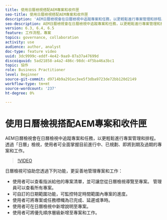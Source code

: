 ```yaml
---
title: 使用日曆檢視搭配AEM專案和收件匣
seo-title: 使用日曆檢視搭配AEM專案和收件匣
description: 'AEM日曆檢視會在日曆檢視中追蹤專案和任務，以更輕鬆進行專案管理和排程。 透過「日曆」檢視，使用者可全面掌握目前進行中、已規劃、即將到期及過期的專案和工作。 '
seo-description: AEM日曆檢視會在日曆檢視中追蹤專案和任務，以更輕鬆進行專案管理和排程。 透過「日曆」檢視，使用者可全面掌握目前進行中、已規劃、即將到期及過期的專案和工作。
version: 6.3, 6.4, 6.5
feature: 工作流程，專案
topics: governance, collaboration
activity: use
audience: author, analyst
doc-type: feature video
uuid: 3dc9999c-eddf-4e42-9aa9-87a37a47699d
discoiquuid: 5ad21858-a4a2-486c-98dc-4f5ba46a3bc1
topic: 協作
role: Business Practitioner
level: Beginner
source-git-commit: d9714b9a291ec3ee5f3dba9723de72bb120d2149
workflow-type: tm+mt
source-wordcount: '237'
ht-degree: 0%

---
```



# 使用日曆檢視搭配AEM專案和收件匣

AEM日曆檢視會在日曆檢視中追蹤專案和任務，以更輕鬆進行專案管理和排程。 透過「日曆」檢視，使用者可全面掌握目前進行中、已規劃、即將到期及過期的專案和工作。

>[!VIDEO](https://video.tv.adobe.com/v/16804/?quality=12&learn=on)

日曆檢視可協助您透過下列功能，更妥善地管理專案和工作：

* 使用者可以查看指派給他的專案清單，並可讓您從日曆檢視導覽至專案。 管理員可以查看所有專案。
* 可自訂的日期範圍功能，可監控特定時間範圍內專案的進度。
* 使用者可將專案或任務標幟為已完成、延遲或準時。
* 使用者可在日曆檢視中新增說明至專案。
* 使用者可將優先順序層級新增至專案和工作。
